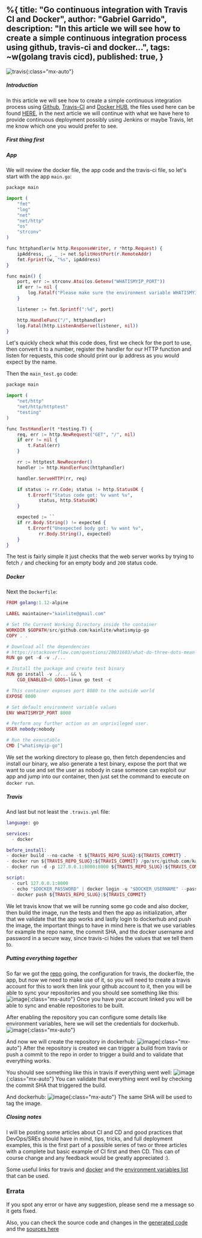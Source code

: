 %{
  title: "Go continuous integration with Travis CI and Docker",
  author: "Gabriel Garrido",
  description: "In this article we will see how to create a simple continuous integration process using github,
  travis-ci and docker...",
  tags: ~w(golang travis cicd),
  published: true,
}
---

![travis](/images/travis-ci-docker.png){:class="mx-auto"}

##### **Introduction**
In this article we will see how to create a simple continuous integration process using [Github](https://github.com), [Travis-CI](https://travis-ci.org) and [Docker HUB](https://cloud.docker.com), the files used here can be found [HERE](https://github.com/kainlite/whatismyip-go), in the next article we will continue with what we have here to provide continuous deployment possibly using Jenkins or maybe Travis, let me know which one you would prefer to see.

##### **First thing first**
##### App
We will review the docker file, the app code and the travis-ci file, so let's start with the app `main.go`:
```elixir
package main

import (
	"fmt"
	"log"
	"net"
	"net/http"
	"os"
	"strconv"
)

func httphandler(w http.ResponseWriter, r *http.Request) {
	ipAddress, _, _ := net.SplitHostPort(r.RemoteAddr)
	fmt.Fprintf(w, "%s", ipAddress)
}

func main() {
	port, err := strconv.Atoi(os.Getenv("WHATISMYIP_PORT"))
	if err != nil {
		log.Fatalf("Please make sure the environment variable WHATISMYIP_PORT is defined and is a valid integer [1024-65535], error: %s", err)
	}

	listener := fmt.Sprintf(":%d", port)

	http.HandleFunc("/", httphandler)
	log.Fatal(http.ListenAndServe(listener, nil))
}

```
Let's quickly check what this code does, first we check for the port to use, then convert it to a number, register the handler for our HTTP function and listen for requests, this code should print our ip address as you would expect by the name.

Then the `main_test.go` code:
```elixir
package main

import (
	"net/http"
	"net/http/httptest"
	"testing"
)

func TestHandler(t *testing.T) {
	req, err := http.NewRequest("GET", "/", nil)
	if err != nil {
		t.Fatal(err)
	}

	rr := httptest.NewRecorder()
	handler := http.HandlerFunc(httphandler)

	handler.ServeHTTP(rr, req)

	if status := rr.Code; status != http.StatusOK {
		t.Errorf("Status code got: %v want %v",
			status, http.StatusOK)
	}

	expected := ``
	if rr.Body.String() != expected {
		t.Errorf("Unexpected body got: %v want %v",
			rr.Body.String(), expected)
	}
}

```
The test is fairly simple it just checks that the web server works by trying to fetch `/` and checking for an empty body and `200` status code.

##### Docker
Next the `Dockerfile`:
```elixir
FROM golang:1.12-alpine

LABEL maintainer="kainlite@gmail.com"

# Set the Current Working Directory inside the container
WORKDIR $GOPATH/src/github.com/kainlite/whatismyip-go
COPY . .

# Download all the dependencies
# https://stackoverflow.com/questions/28031603/what-do-three-dots-mean-in-go-command-line-invocations
RUN go get -d -v ./...

# Install the package and create test binary
RUN go install -v ./... && \
    CGO_ENABLED=0 GOOS=linux go test -c

# This container exposes port 8080 to the outside world
EXPOSE 8000

# Set default environment variable values
ENV WHATISMYIP_PORT 8000

# Perform any further action as an unprivileged user.
USER nobody:nobody

# Run the executable
CMD ["whatismyip-go"]

```
We set the working directory to please go, then fetch dependencies and install our binary, we also generate a test binary, expose the port that we want to use and set the user as nobody in case someone can exploit our app and jump into our container, then just set the command to execute on `docker run`.

##### Travis
And last but not least the `.travis.yml` file:
```elixir
language: go

services:
  - docker

before_install:
- docker build --no-cache -t ${TRAVIS_REPO_SLUG}:${TRAVIS_COMMIT} .
- docker run ${TRAVIS_REPO_SLUG}:${TRAVIS_COMMIT} /go/src/github.com/kainlite/whatismyip-go/whatismyip-go.test
- docker run -d -p 127.0.0.1:8000:8000 ${TRAVIS_REPO_SLUG}:${TRAVIS_COMMIT}

script:
  - curl 127.0.0.1:8000
  - echo "$DOCKER_PASSWORD" | docker login -u "$DOCKER_USERNAME" --password-stdin
  - docker push ${TRAVIS_REPO_SLUG}:${TRAVIS_COMMIT}

```
We let travis know that we will be running some go code and also docker, then build the image, run the tests and then the app as initialization, after that we validate that the app works and lastly login to dockerhub and push the image, the important things to have in mind here is that we use variables for example the repo name, the commit SHA, and the docker username and password in a secure way, since travis-ci hides the values that we tell them to.

##### **Putting everything together**
So far we got the [repo](https://github.com/kainlite/whatismyip-go) going, the configuration for travis, the dockerfile, the app, but now we need to make use of it, so you will need to create a travis account for this to work then link your github account to it, then you will be able to sync your repositories and you should see something like this:
![image](/images/whatismyip-go-travis-list.png){:class="mx-auto"}
Once you have your account linked you will be able to sync and enable repositories to be built.

After enabling the repository you can configure some details like environment variables, here we will set the credentials for dockerhub.
![image](/images/whatismyip-go-travis-settings.png){:class="mx-auto"}

And now we will create the repository in dockerhub:
![image](/images/whatismyip-go-docker-repo.png){:class="mx-auto"}
After the repository is created we can trigger a build from travis or push a commit to the repo in order to trigger a build and to validate that everything works.

You should see something like this in travis if everything went well:
![image](/images/whatismyip-go-travis-log-1.png){:class="mx-auto"}
You can validate that everything went well by checking the commit SHA that triggered the build.

And dockerhub:
![image](/images/whatismyip-go-travis-log-2.png){:class="mx-auto"}
The same SHA will be used to tag the image.

##### **Closing notes**
I will be posting some articles about CI and CD and good practices that DevOps/SREs should have in mind, tips, tricks, and full deployment examples, this is the first part of a possible series of two or three articles with a complete but basic example of CI first and then CD. This can of course change and any feedback would be greatly appreciated :).

Some useful links for travis and [docker](https://docs.travis-ci.com/user/docker/) and the [environment variables list](https://docs.travis-ci.com/user/environment-variables/) that can be used.

### Errata
If you spot any error or have any suggestion, please send me a message so it gets fixed.

Also, you can check the source code and changes in the [generated code](https://github.com/kainlite/kainlite.github.io) and the [sources here](https://github.com/kainlite/blog)

